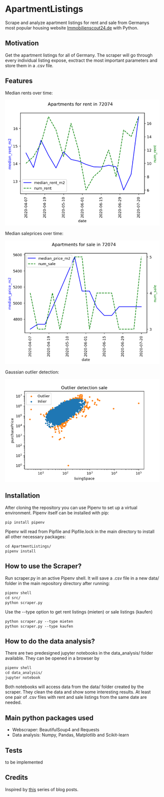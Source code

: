 # ApartmentListings
Scrape and analyze apartment listings for rent and sale from Germanys most popular housing website [Immobilienscout24.de](https://www.immobilienscout24.de/) with Python.

## Motivation
Get the apartment listings for all of Germany. The scraper will go through every individual listing expose, exctract the most important parameters and store them in a .csv file.

## Features
Median rents over time:

![](data_analysis/rent_timeseries_plot.png)

Median saleprices over time:

![](data_analysis/sale_timeseries_plot.png)

Gaussian outlier detection:

![](data_analysis/sale_outlier.png)

## Installation
After cloning the repository you can use Pipenv to set up a virtual environment. Pipenv itself can be installed with pip:
```
pip install pipenv
```
Pipenv will read from Pipfile and Pipfile.lock in the main directory to install all other necessary packages:
```
cd ApartmentListings/
pipenv install
```

## How to use the Scraper?
Run scraper.py in an active Pipenv shell. It will save a .csv file in a new data/ folder in the main repository directory after running:
```
pipenv shell
cd src/
python scraper.py
```
Use the --type option to get rent listings (mieten) or sale listings (kaufen)
```
python scraper.py --type mieten
python scraper.py --type kaufen
```

## How to do the data analysis?
There are two predesigned jupyter notebooks in the data_analysis/ folder available. They can be opened in a browser by
```
pipenv shell
cd data_analysis/
jupyter notebook
```
Both notebooks will access data from the data/ folder created by the scraper. They clean the data and show some interesting results. At least one pair of .csv files with rent and sale listings from the same date are needed.

## Main python packages used
 - Webscraper: BeautifulSoup4 and Requests
 - Data analysis: Numpy, Pandas, Matplotlib and Scikit-learn

## Tests
to be implemented

## Credits
Inspired by [this](https://statisquo.de/2017/11/16/immobilienscout24-mining-teil-1-worum-geht-es/) series of blog posts.
